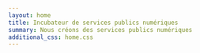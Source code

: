 ```yaml
---
layout: home
title: Incubateur de services publics numériques
summary: Nous créons des services publics numériques
additional_css: home.css
---
```

